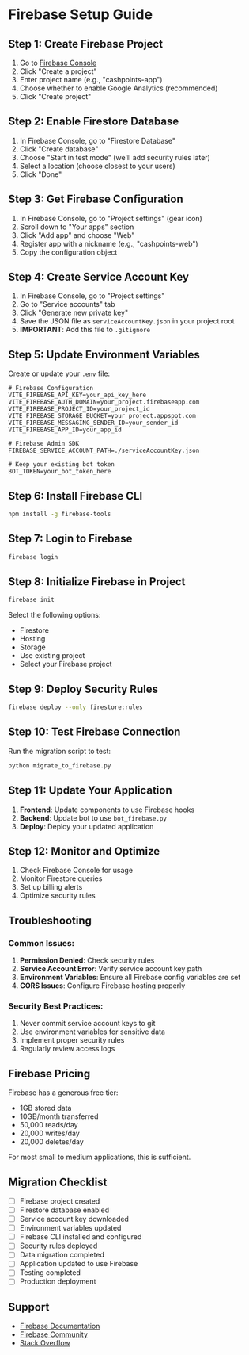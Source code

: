 # Firebase Setup Guide

## Step 1: Create Firebase Project

1. Go to [Firebase Console](https://console.firebase.google.com/)
2. Click "Create a project"
3. Enter project name (e.g., "cashpoints-app")
4. Choose whether to enable Google Analytics (recommended)
5. Click "Create project"

## Step 2: Enable Firestore Database

1. In Firebase Console, go to "Firestore Database"
2. Click "Create database"
3. Choose "Start in test mode" (we'll add security rules later)
4. Select a location (choose closest to your users)
5. Click "Done"

## Step 3: Get Firebase Configuration

1. In Firebase Console, go to "Project settings" (gear icon)
2. Scroll down to "Your apps" section
3. Click "Add app" and choose "Web"
4. Register app with a nickname (e.g., "cashpoints-web")
5. Copy the configuration object

## Step 4: Create Service Account Key

1. In Firebase Console, go to "Project settings"
2. Go to "Service accounts" tab
3. Click "Generate new private key"
4. Save the JSON file as `serviceAccountKey.json` in your project root
5. **IMPORTANT**: Add this file to `.gitignore`

## Step 5: Update Environment Variables

Create or update your `.env` file:

```env
# Firebase Configuration
VITE_FIREBASE_API_KEY=your_api_key_here
VITE_FIREBASE_AUTH_DOMAIN=your_project.firebaseapp.com
VITE_FIREBASE_PROJECT_ID=your_project_id
VITE_FIREBASE_STORAGE_BUCKET=your_project.appspot.com
VITE_FIREBASE_MESSAGING_SENDER_ID=your_sender_id
VITE_FIREBASE_APP_ID=your_app_id

# Firebase Admin SDK
FIREBASE_SERVICE_ACCOUNT_PATH=./serviceAccountKey.json

# Keep your existing bot token
BOT_TOKEN=your_bot_token_here
```

## Step 6: Install Firebase CLI

```bash
npm install -g firebase-tools
```

## Step 7: Login to Firebase

```bash
firebase login
```

## Step 8: Initialize Firebase in Project

```bash
firebase init
```

Select the following options:
- Firestore
- Hosting
- Storage
- Use existing project
- Select your Firebase project

## Step 9: Deploy Security Rules

```bash
firebase deploy --only firestore:rules
```

## Step 10: Test Firebase Connection

Run the migration script to test:

```bash
python migrate_to_firebase.py
```

## Step 11: Update Your Application

1. **Frontend**: Update components to use Firebase hooks
2. **Backend**: Update bot to use `bot_firebase.py`
3. **Deploy**: Deploy your updated application

## Step 12: Monitor and Optimize

1. Check Firebase Console for usage
2. Monitor Firestore queries
3. Set up billing alerts
4. Optimize security rules

## Troubleshooting

### Common Issues:

1. **Permission Denied**: Check security rules
2. **Service Account Error**: Verify service account key path
3. **Environment Variables**: Ensure all Firebase config variables are set
4. **CORS Issues**: Configure Firebase hosting properly

### Security Best Practices:

1. Never commit service account keys to git
2. Use environment variables for sensitive data
3. Implement proper security rules
4. Regularly review access logs

## Firebase Pricing

Firebase has a generous free tier:
- 1GB stored data
- 10GB/month transferred
- 50,000 reads/day
- 20,000 writes/day
- 20,000 deletes/day

For most small to medium applications, this is sufficient.

## Migration Checklist

- [ ] Firebase project created
- [ ] Firestore database enabled
- [ ] Service account key downloaded
- [ ] Environment variables updated
- [ ] Firebase CLI installed and configured
- [ ] Security rules deployed
- [ ] Data migration completed
- [ ] Application updated to use Firebase
- [ ] Testing completed
- [ ] Production deployment

## Support

- [Firebase Documentation](https://firebase.google.com/docs)
- [Firebase Community](https://firebase.google.com/community)
- [Stack Overflow](https://stackoverflow.com/questions/tagged/firebase)
